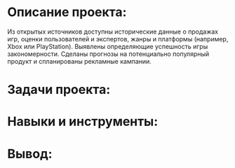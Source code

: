 # Описание проекта: #
Из открытых источников доступны исторические данные о продажах игр, оценки пользователей и экспертов, жанры и платформы (например, Xbox или PlayStation). Выявлены определяющие успешность игры закономерности. Сделаны прогнозы на потенциально популярный продукт и спланированы рекламные кампании.
# Задачи проекта: #

# Навыки и инструменты: #

# Вывод: #
